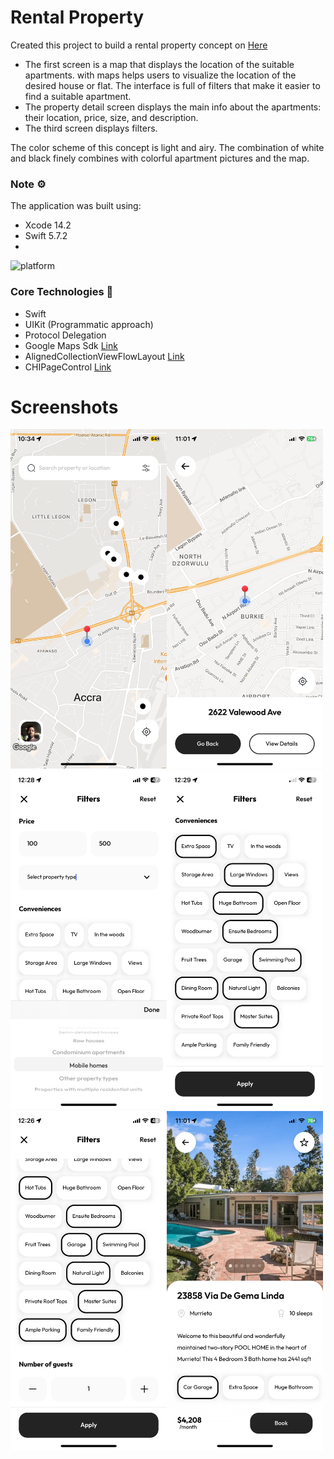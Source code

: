 # Rental Property

Created this project to build a rental property concept on [Here](https://dribbble.com/shots/18688887-Rental-Property-Finder-App)

* The first screen is a map that displays the location of the suitable apartments.  with maps helps users to visualize the location of the desired house or flat. The interface is full of filters that make it easier to find a suitable apartment.
* The property detail screen displays the main info about the apartments: their location, price, size, and description. 
* The third screen displays filters.

The color scheme of this concept is light and airy. The combination of white and black finely combines with colorful apartment pictures and the map.


### Note ⚙️
The application was built using: 
* Xcode 14.2
* Swift 5.7.2
* 
![platform](https://img.shields.io/badge/platform-iOS-orange?style=flat-square)

### Core Technologies 📲
* Swift
* UIKit (Programmatic approach)
* Protocol Delegation
* Google Maps Sdk [Link](https://developers.google.com/maps/documentation/ios-sdk/overview)
* AlignedCollectionViewFlowLayout [Link](https://github.com/mischa-hildebrand/AlignedCollectionViewFlowLayout)
* CHIPageControl [Link](https://github.com/ChiliLabs/CHIPageControl)

# Screenshots
<img align='left' src="rental_property/App/Resources/Assets.xcassets/IMG_9212.imageset/IMG_9212.png"  width="250">
<img src="rental_property/App/Resources/Assets.xcassets/IMG_9217.imageset/IMG_9217.png"  width="250">

<img align='left' src="rental_property/App/Resources/Assets.xcassets/IMG_0359.imageset/IMG_0359.png"  width="250">
<img src="rental_property/App/Resources/Assets.xcassets/IMG_0360.imageset/IMG_0360.png"  width="250">

<img align='left' src="rental_property/App/Resources/Assets.xcassets/IMG_0357.imageset/IMG_0357.png"  width="250">
<img src="rental_property/App/Resources/Assets.xcassets/IMG_9218.imageset/IMG_9218.png"  width="250">
